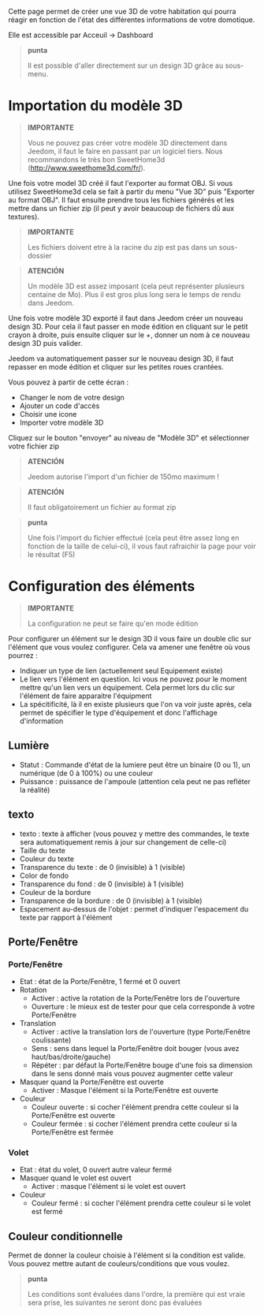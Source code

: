 Cette page permet de créer une vue 3D de votre habitation qui pourra réagir en fonction de l'état des différentes informations de votre domotique.

Elle est accessible par Acceuil → Dashboard

> **punta**
>
> Il est possible d'aller directement sur un design 3D grâce au sous-menu.

# Importation du modèle 3D

> **IMPORTANTE**
>
> Vous ne pouvez pas créer votre modèle 3D directement dans Jeedom, il faut le faire en passant par un logiciel tiers. Nous recommandons le très bon SweetHome3d (http://www.sweethome3d.com/fr/).

Une fois votre model 3D créé il faut l'exporter au format OBJ. Si vous utilisez SweetHome3d cela se fait à partir du menu "Vue 3D" puis "Exporter au format OBJ". Il faut ensuite prendre tous les fichiers générés et les mettre dans un fichier zip (il peut y avoir beaucoup de fichiers dû aux textures).

> **IMPORTANTE**
>
> Les fichiers doivent etre à la racine du zip est pas dans un sous-dossier

> **ATENCIÓN**
>
> Un modèle 3D est assez imposant (cela peut représenter plusieurs centaine de Mo). Plus il est gros plus long sera le temps de rendu dans Jeedom.

Une fois votre modèle 3D exporté il faut dans Jeedom créer un nouveau design 3D. Pour cela il faut passer en mode édition en cliquant sur le petit crayon à droite, puis ensuite cliquer sur le +, donner un nom à ce nouveau design 3D puis valider.

Jeedom va automatiquement passer sur le nouveau design 3D, il faut repasser en mode édition et cliquer sur les petites roues crantées.

Vous pouvez à partir de cette écran :

- Changer le nom de votre design
- Ajouter un code d'accès
- Choisir une icone
- Importer votre modèle 3D

Cliquez sur le bouton "envoyer" au niveau de "Modèle 3D" et sélectionner votre fichier zip

> **ATENCIÓN**
>
> Jeedom autorise l'import d'un fichier de 150mo maximum !

> **ATENCIÓN**
>
> Il faut obligatoirement un fichier au format zip

> **punta**
>
> Une fois l'import du fichier effectué (cela peut être assez long en fonction de la taille de celui-ci), il vous faut rafraichir la page pour voir le résultat (F5)


# Configuration des éléments

> **IMPORTANTE**
>
> La configuration ne peut se faire qu'en mode édition

Pour configurer un élément sur le design 3D il vous faire un double clic sur l'élément que vous voulez configurer. Cela va amener une fenêtre où vous pourrez :

- Indiquer un type de lien (actuellement seul Equipement existe)
- Le lien vers l'élément en question. Ici vous ne pouvez pour le moment mettre qu'un lien vers un équipement. Cela permet lors du clic sur l'élément de faire apparaitre l'équipment
- La spécitificité, là il en existe plusieurs que l'on va voir juste après, cela permet de spécifier le type d'équipement et donc l'affichage d'information

## Lumière

- Statut : Commande d'état de la lumiere peut être un binaire (0 ou 1), un numérique (de 0 à 100%) ou une couleur
- Puissance : puissance de l'ampoule (attention cela peut ne pas refléter la réalité)

## texto

- texto : texte à afficher (vous pouvez y mettre des commandes, le texte sera automatiquement remis à jour sur changement de celle-ci)
- Taille du texte
- Couleur du texte
- Transparence du texte : de 0 (invisible) à 1 (visible)
- Color de fondo
- Transparence du fond : de 0 (invisible) à 1 (visible)
- Couleur de la bordure
- Transparence de la bordure : de 0 (invisible) à 1 (visible)
- Espacement au-dessus de l'objet : permet d'indiquer l'espacement du texte par rapport à l'élément

## Porte/Fenêtre

### Porte/Fenêtre

- Etat : état de la Porte/Fenêtre, 1 fermé et 0 ouvert
- Rotation
	- Activer : active la rotation de la Porte/Fenêtre lors de l'ouverture
	- Ouverture : le mieux est de tester pour que cela corresponde à votre Porte/Fenêtre
- Translation
	- Activer : active la translation lors de l'ouverture (type Porte/Fenêtre coulissante)
	- Sens : sens dans lequel la Porte/Fenêtre doit bouger (vous avez haut/bas/droite/gauche)
	- Répéter : par défaut la Porte/Fenêtre bouge d'une fois sa dimension dans le sens donné mais vous pouvez augmenter cette valeur
- Masquer quand la Porte/Fenêtre est ouverte
	- Activer : Masque l'élément si la Porte/Fenêtre est ouverte
- Couleur
	- Couleur ouverte : si cocher l'élément prendra cette couleur si la Porte/Fenêtre est ouverte
	- Couleur fermée : si cocher l'élément prendra cette couleur si la Porte/Fenêtre est fermée

### Volet

- Etat : état du volet, 0 ouvert autre valeur fermé
- Masquer quand le volet est ouvert
	- Activer : masque l'élément si le volet est ouvert
- Couleur
	- Couleur fermé : si cocher l'élément prendra cette couleur si le volet est fermé

## Couleur conditionnelle

Permet de donner la couleur choisie à l'élément si la condition est valide. Vous pouvez mettre autant de couleurs/conditions que vous voulez.

> **punta**
>
> Les conditions sont évaluées dans l'ordre, la première qui est vraie sera prise, les suivantes ne seront donc pas évaluées

